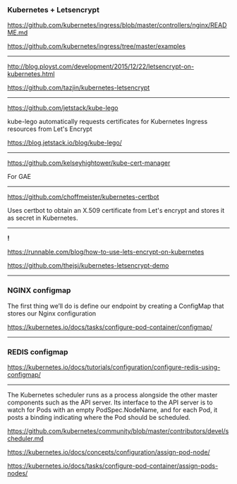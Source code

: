 ### Kubernetes + Letsencrypt

<https://github.com/kubernetes/ingress/blob/master/controllers/nginx/README.md>

<https://github.com/kubernetes/ingress/tree/master/examples>

---

<http://blog.ployst.com/development/2015/12/22/letsencrypt-on-kubernetes.html>

<https://github.com/tazjin/kubernetes-letsencrypt>

---

<https://github.com/jetstack/kube-lego>

kube-lego automatically requests certificates for Kubernetes Ingress resources from Let's Encrypt

<https://blog.jetstack.io/blog/kube-lego/>

---

<https://github.com/kelseyhightower/kube-cert-manager>

For GAE

---

<https://github.com/choffmeister/kubernetes-certbot>

Uses certbot to obtain an X.509 certificate from Let's encrypt and stores it as secret in Kubernetes.

---
**!**

<https://runnable.com/blog/how-to-use-lets-encrypt-on-kubernetes>

<https://github.com/thejsj/kubernetes-letsencrypt-demo>

---

### NGINX configmap

The first thing we’ll do is define our endpoint by creating a ConfigMap that stores our Nginx configuration

<https://kubernetes.io/docs/tasks/configure-pod-container/configmap/>

---

### REDIS configmap

<https://kubernetes.io/docs/tutorials/configuration/configure-redis-using-configmap/>

---

The Kubernetes scheduler runs as a process alongside the other master components such as the API server. Its interface to the API server is to watch for Pods with an empty PodSpec.NodeName, and for each Pod, it posts a binding indicating where the Pod should be scheduled.

<https://github.com/kubernetes/community/blob/master/contributors/devel/scheduler.md>

<https://kubernetes.io/docs/concepts/configuration/assign-pod-node/>

<https://kubernetes.io/docs/tasks/configure-pod-container/assign-pods-nodes/>

